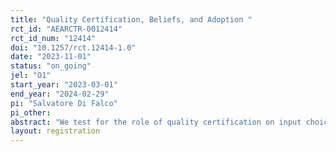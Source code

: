 ```yaml
---
title: "Quality Certification, Beliefs, and Adoption "
rct_id: "AEARCTR-0012414"
rct_id_num: "12414"
doi: "10.1257/rct.12414-1.0"
date: "2023-11-01"
status: "on_going"
jel: "O1"
start_year: "2023-03-01"
end_year: "2024-02-29"
pi: "Salvatore Di Falco"
pi_other:
abstract: "We test for the role of quality certification on input choice. To this end we elicit the willigness to pay (WTP) for a bag of maize seeds in the presence and in the absence of a quality certification stamp on the seeds bag. Beliefs about seeds performance are also elicited at difference stages of the maize production cycle. Both beliefs and WTP elicitation are incentive compatible. Heterogeneous treatment effect (with respect to baseline farmer and farm characteristics) will be explored.  The RCT will entails a baseline, a midline and an endline. "
layout: registration
---
```


